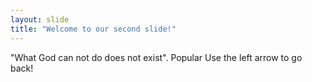 ```yaml
---
layout: slide
title: "Welcome to our second slide!"
---
```

"What God can not do does not exist". Popular
Use the left arrow to go back!
